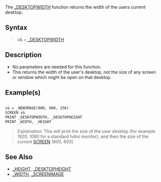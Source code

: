 The [_DESKTOPWIDTH](_DESKTOPWIDTH) function returns the width of the users current desktop.

## Syntax

> x& = [_DESKTOPWIDTH](_DESKTOPWIDTH)

## Description

* No parameters are needed for this function.
* This returns the width of the user's desktop, not the size of any screen or window which might be open on that desktop.

## Example(s)

```vb

s& = _NEWIMAGE(800, 600, 256)
SCREEN s&
PRINT _DESKTOPWIDTH, _DESKTOPHEIGHT
PRINT _WIDTH, _HEIGHT

```

> *Explanation:* This will print the size of the user desktop (for example *1920, 1080* for a standard hdmi monitor), and then the size of the current [SCREEN](SCREEN) (800, 600).

## See Also

* [_HEIGHT](_HEIGHT), [_DESKTOPHEIGHT](_DESKTOPHEIGHT)
* [_WIDTH](_WIDTH), [_SCREENIMAGE](_SCREENIMAGE)
